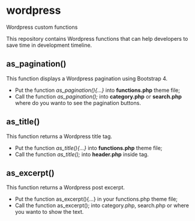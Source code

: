 # wordpress
Wordpress custom functions

This repository contains Wordpress functions that can help developers to save time in development timeline.

## as_pagination()
This function displays a Wordpress pagination using Bootstrap 4.
 - Put the function *as_pagination(){...}* into **functions.php** theme file;
 - Call the function *as_pagination();* into **category.php** or **search.php** where do you wanto to see the pagination buttons.
  
## as_title()
This function returns a Wordpress title tag.
 - Put the function *as_title(){...}* into **functions.php** theme file;
 - Call the function *as_title();* into **header.php** inside <title></title> tag.

## as_excerpt()
This function returns a Wordpress post excerpt.
 - Put the function as_excerpt(){...} in your functions.php theme file;
 - Call the function as_excerpt(); into category.php, search.php or where you wanto to show the text.
